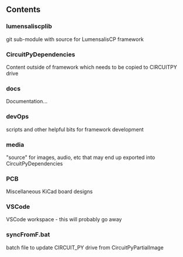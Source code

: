 ## Contents


### lumensaliscplib

git sub-module with source for LumensalisCP framework

### CircuitPyDependencies

Content outside of framework which needs to be copied to CIRCUITPY drive

### docs

Documentation...

### devOps

scripts and other helpful bits for framework development

### media

"source" for images, audio, etc that may end up exported into CircuitPyDependencies


### PCB

Miscellaneous KiCad board designs

### VSCode

VSCode workspace - this will probably go away

### syncFromF.bat

batch file to update CIRCUIT_PY drive from CircuitPyPartialImage